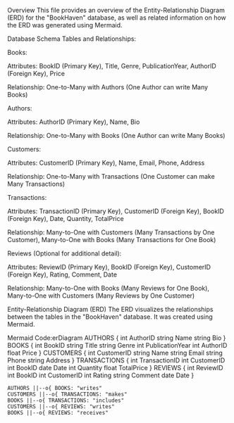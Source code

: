 Overview
This file provides an overview of the Entity-Relationship Diagram (ERD) for the "BookHaven" database, as well as related information on how the ERD was generated using Mermaid.

Database Schema
Tables and Relationships:

Books:

Attributes: BookID (Primary Key), Title, Genre, PublicationYear, AuthorID (Foreign Key), Price

Relationship: One-to-Many with Authors (One Author can write Many Books)

Authors:

Attributes: AuthorID (Primary Key), Name, Bio

Relationship: One-to-Many with Books (One Author can write Many Books)

Customers:

Attributes: CustomerID (Primary Key), Name, Email, Phone, Address

Relationship: One-to-Many with Transactions (One Customer can make Many Transactions)

Transactions:

Attributes: TransactionID (Primary Key), CustomerID (Foreign Key), BookID (Foreign Key), Date, Quantity, TotalPrice

Relationship: Many-to-One with Customers (Many Transactions by One Customer), Many-to-One with Books (Many Transactions for One Book)

Reviews (Optional for additional detail):

Attributes: ReviewID (Primary Key), BookID (Foreign Key), CustomerID (Foreign Key), Rating, Comment, Date

Relationship: Many-to-One with Books (Many Reviews for One Book), Many-to-One with Customers (Many Reviews by One Customer)

Entity-Relationship Diagram (ERD)
The ERD visualizes the relationships between the tables in the "BookHaven" database. It was created using Mermaid.

Mermaid Code:erDiagram
    AUTHORS {
        int AuthorID
        string Name
        string Bio
    }
    BOOKS {
        int BookID
        string Title
        string Genre
        int PublicationYear
        int AuthorID
        float Price
    }
    CUSTOMERS {
        int CustomerID
        string Name
        string Email
        string Phone
        string Address
    }
    TRANSACTIONS {
        int TransactionID
        int CustomerID
        int BookID
        date Date
        int Quantity
        float TotalPrice
    }
    REVIEWS {
        int ReviewID
        int BookID
        int CustomerID
        int Rating
        string Comment
        date Date
    }

    AUTHORS ||--o{ BOOKS: "writes"
    CUSTOMERS ||--o{ TRANSACTIONS: "makes"
    BOOKS ||--o{ TRANSACTIONS: "includes"
    CUSTOMERS ||--o{ REVIEWS: "writes"
    BOOKS ||--o{ REVIEWS: "receives"
